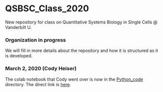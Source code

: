 # QSBSC_Class_2020
New repository for class on Quantitative Systems Biology in Single Cells @ Vanderbilt U.

### Organization in progress
We will fill in more details about the repository and how it is structured as it is developed. 


### March 2, 2020 (Cody Heiser)
The colab notebook that Cody went over is now in the [Python_code](Python_code) directory. The direct link is [here](Python_code/filtering_preprocessing_02Mar20.ipynb).
